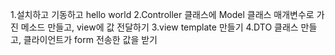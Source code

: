 1.설치하고 기동하고 hello world
2.Controller 클래스에 Model 클래스 매개변수로 가진 메소드 만들고, view에 값 전달하기
3.view template 만들기
4.DTO 클래스 만들고, 클라이언트가 form 전송한 값을 받기
